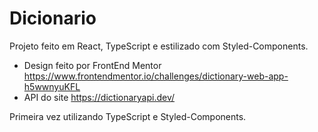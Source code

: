 # Dicionario
Projeto feito em React, TypeScript e estilizado com Styled-Components.
- Design feito por FrontEnd Mentor https://www.frontendmentor.io/challenges/dictionary-web-app-h5wwnyuKFL
- API do site https://dictionaryapi.dev/

Primeira vez utilizando TypeScript e Styled-Components.
